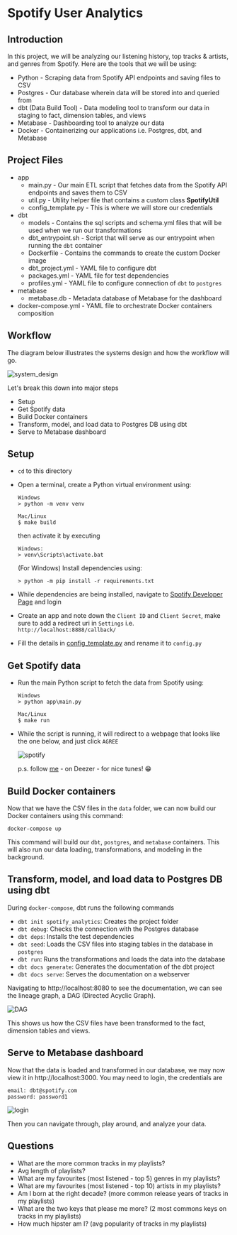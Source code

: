 # Spotify User Analytics

## Introduction

In this project, we will be analyzing our listening history, top tracks & artists, and genres from Spotify. Here are the tools that we will be using:

- Python - Scraping data from Spotify API endpoints and saving files to CSV
- Postgres - Our database wherein data will be stored into and queried from
- dbt (Data Build Tool) - Data modeling tool to transform our data in staging to fact, dimension tables, and views
- Metabase - Dashboarding tool to analyze our data
- Docker - Containerizing our applications i.e. Postgres, dbt, and Metabase

## Project Files

- app
  - main.py - Our main ETL script that fetches data from the Spotify API endpoints and saves them to CSV
  - util.py - Utility helper file that contains a custom class **SpotifyUtil**
  - config_template.py - This is where we will store our credentials
- dbt
  - models - Contains the sql scripts and schema.yml files that will be used when we run our transformations
  - dbt_entrypoint.sh - Script that will serve as our entrypoint when running the `dbt` container
  - Dockerfile - Contains the commands to create the custom Docker image
  - dbt_project.yml - YAML file to configure dbt
  - packages.yml - YAML file for test dependencies
  - profiles.yml - YAML file to configure connection of `dbt` to `postgres`
- metabase
  - metabase.db - Metadata database of Metabase for the dashboard
- docker-compose.yml - YAML file to orchestrate Docker containers composition

## Workflow

The diagram below illustrates the systems design and how the workflow will go.

![system_design](images/system_design.png)

Let's break this down into major steps

- Setup
- Get Spotify data
- Build Docker containers
- Transform, model, and load data to Postgres DB using dbt
- Serve to Metabase dashboard

## Setup

- `cd` to this directory
- Open a terminal, create a Python virtual environment using:

  ```
  Windows
  > python -m venv venv

  Mac/Linux
  $ make build

  ```

  then activate it by executing

  ```
  Windows:
  > venv\Scripts\activate.bat
  ```

  (For Windows) Install dependencies using:

  ```
  > python -m pip install -r requirements.txt
  ```

- While dependencies are being installed, navigate to [Spotify Developer Page](https://developer.spotify.com/dashboard/login) and login
- Create an app and note down the `Client ID` and `Client Secret`, make sure to add a redirect uri in `Settings` i.e. `http://localhost:8888/callback/`
- Fill the details in [config_template.py](app/config_template.py) and rename it to `config.py`

## Get Spotify data

- Run the main Python script to fetch the data from Spotify using:

  ```
  Windows
  > python app\main.py

  Mac/Linux
  $ make run
  ```

- While the script is running, it will redirect to a webpage that looks like the one below, and just click `AGREE`

  ![spotify](images/token.png)

  p.s. follow [me](https://www.deezer.com/br/profile/726505951) - on Deezer - for nice tunes! 😁

## Build Docker containers

Now that we have the CSV files in the `data` folder, we can now build our Docker containers using this command:

```
docker-compose up
```

This command will build our `dbt`, `postgres`, and `metabase` containers. This will also run our data loading, transformations, and modeling in the background.

## Transform, model, and load data to Postgres DB using dbt

During `docker-compose`, dbt runs the following commands

- `dbt init spotify_analytics`: Creates the project folder
- `dbt debug`: Checks the connection with the Postgres database
- `dbt deps`: Installs the test dependencies
- `dbt seed`: Loads the CSV files into staging tables in the database in `postgres`
- `dbt run`: Runs the transformations and loads the data into the database
- `dbt docs generate`: Generates the documentation of the dbt project
- `dbt docs serve`: Serves the documentation on a webserver

Navigating to http://localhost:8080 to see the documentation, we can see the lineage graph, a DAG (Directed Acyclic Graph).

![DAG](images/dbt_docs.png)

This shows us how the CSV files have been transformed to the fact, dimension tables and views.

## Serve to Metabase dashboard

Now that the data is loaded and transformed in our database, we may now view it in http://localhost:3000.
You may need to login, the credentials are

```
email: dbt@spotify.com
password: password1
```

![login](images/metabase_login.png)

Then you can navigate through, play around, and analyze your data.

## Questions

- What are the more common tracks in my playlists?
- Avg length of playlists?
- What are my favourites (most listened - top 5) genres in my playlists?
- What are my favourites (most listened - top 10) artists in my playlists?
- Am I born at the right decade? (more common release years of tracks in my playlists)
- What are the two keys that please me more? (2 most commons keys on tracks in my playlists)
- How much hipster am I? (avg popularity of tracks in my playlists)

